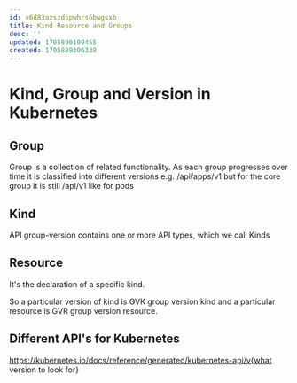 ```yaml
---
id: x6d83azszdspwhrs6bwgsxb
title: Kind Resource and Groups
desc: ''
updated: 1705890199455
created: 1705889306338
---
```

# Kind, Group and Version in Kubernetes
## Group
Group is a collection of related functionality. As each group progresses over time it is classified into different versions
e.g. /api/apps/v1 but for the core group it is still /api/v1 like for pods

## Kind
API group-version contains one or more API types, which we call Kinds

## Resource 
It's the declaration of a specific kind.

So a particular version of kind is GVK group version kind and a particular resource is GVR group version resource.

## Different API's for Kubernetes
https://kubernetes.io/docs/reference/generated/kubernetes-api/v{what version to look for}